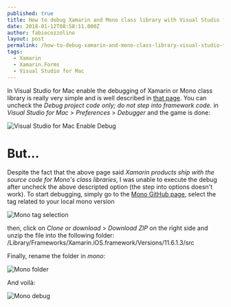 ```yaml
---
published: true
title: How to debug Xamarin and Mono class library with Visual Studio for Mac
date: 2018-01-12T08:58:11.000Z
author: fabiocozzolino
layout: post
permalink: /how-to-debug-xamarin-and-mono-class-library-visual-studio-for-mac/
tags:
  - Xamarin
  - Xamarin.Forms
  - Visual Studio for Mac
---
```

In Visual Studio for Mac enable the debugging of Xamarin or Mono class library is really very simple and is well described in [that page](https://docs.microsoft.com/it-it/visualstudio/mac/debugging#debugging-monos-class-libraries).
You can uncheck the *Debug project code only; do not step into framework code.* in *Visual Studio for Mac* > *Preferences* > *Debugger* and the game is done:

![Visual Studio for Mac Enable Debug](http://www.fabiocozzolino.eu/assets/img/vs-enable-debug.png)

# But...
Despite the fact that the above page said *Xamarin products ship with the source code for Mono's class libraries*, I was unable to execute the debug after uncheck the above descripted option (the step into options doesn't work).
To start debugging, simply go to the [Mono GitHub page](https://github.com/mono/mono), select the tag related to your local mono version

![Mono tag selection](http://www.fabiocozzolino.eu/assets/img/mono-tag-version.png)

then, click on *Clone or download* > *Download ZIP* on the right side and unzip the file into the following folder:
/Library/Frameworks/Xamarin.iOS.framework/Versions/11.6.1.3/src

Finally, rename the folder in *mono*:

![Mono folder](http://www.fabiocozzolino.eu/assets/img/mono-folder.png)

And voilà:

![Mono debug](http://www.fabiocozzolino.eu/assets/img/mono-debug.png)

